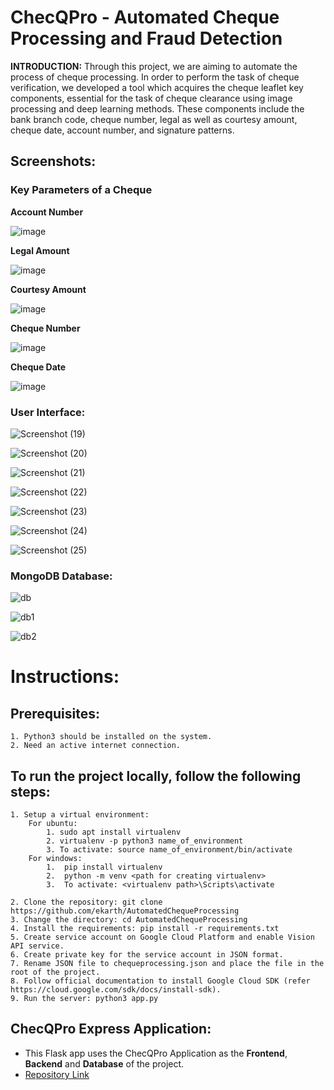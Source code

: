 # **ChecQPro - Automated Cheque Processing and Fraud Detection**

**INTRODUCTION:** Through this project, we are aiming to automate the process of cheque processing. In order to perform the task of cheque verification, we developed
a tool which acquires the cheque leaflet key components, essential for the task of cheque clearance using image processing and deep learning methods. These components include the bank branch code, cheque number, legal as well as courtesy amount, cheque date, account number, and signature patterns. 

## **Screenshots:**

### **Key Parameters of a Cheque**

**Account Number**

![image](https://storage.googleapis.com/cheque_info/1663672152352cq_account_num.jpg)

**Legal Amount**

![image](https://storage.googleapis.com/cheque_info/1663672152352cq_amount_in_words.jpg)

**Courtesy Amount**

![image](https://storage.googleapis.com/cheque_info/1663672152352cq_figure.jpg)

**Cheque Number**

![image](https://storage.googleapis.com/cheque_info/1663672152352cq_cheque_num.jpg)

**Cheque Date**

![image](https://storage.googleapis.com/cheque_info/1663672152352cq_date.jpg)

### **User Interface:**

![Screenshot (19)](https://user-images.githubusercontent.com/84037608/191278193-06a6d682-92b5-4ae4-a5a2-3fe3763fce29.png)

![Screenshot (20)](https://user-images.githubusercontent.com/84037608/191279204-5c03868d-1e9c-4b3c-aacc-fe57351a3188.png)

![Screenshot (21)](https://user-images.githubusercontent.com/84037608/191278176-58112a28-d607-4df3-8b4c-00976190ede3.png)

![Screenshot (22)](https://user-images.githubusercontent.com/84037608/191278183-bdcb68ec-95c9-46bc-aba9-94c1d4740e31.png)

![Screenshot (23)](https://user-images.githubusercontent.com/84037608/191279261-b9db5440-310a-4d0f-a300-da3a64dd76e9.png)

![Screenshot (24)](https://user-images.githubusercontent.com/84037608/191279304-d73410b7-f218-47b6-9cad-7e5830d4ff28.png)

![Screenshot (25)](https://user-images.githubusercontent.com/84037608/191278208-9daf47b9-1ad7-46c0-91cc-5a92c8132d62.png)
### **MongoDB Database:**

![db](https://user-images.githubusercontent.com/58003520/191287127-c56ebbe3-fbce-4f16-8b22-ec4a82368648.jpg)

![db1](https://user-images.githubusercontent.com/58003520/191287139-496d0993-2b1f-44a7-81dd-e30cd9e8ad3e.jpg)

![db2](https://user-images.githubusercontent.com/58003520/191287143-acd61067-3e56-4444-86d8-c93745f42dce.jpg)

# Instructions:

## Prerequisites:
    1. Python3 should be installed on the system.
    2. Need an active internet connection.

## To run the project locally, follow the following steps:
    1. Setup a virtual environment:
        For ubuntu:
            1. sudo apt install virtualenv
            2. virtualenv -p python3 name_of_environment
            3. To activate: source name_of_environment/bin/activate
        For windows:
            1.	pip install virtualenv
            2.	python -m venv <path for creating virtualenv>
            3.	To activate: <virtualenv path>\Scripts\activate

    2. Clone the repository: git clone https://github.com/ekarth/AutomatedChequeProcessing
    3. Change the directory: cd AutomatedChequeProcessing
    4. Install the requirements: pip install -r requirements.txt
    5. Create service account on Google Cloud Platform and enable Vision API service.
    6. Create private key for the service account in JSON format.
    7. Rename JSON file to chequeprocessing.json and place the file in the root of the project.
    8. Follow official documentation to install Google Cloud SDK (refer https://cloud.google.com/sdk/docs/install-sdk).
    9. Run the server: python3 app.py
    
## ChecQPro Express Application:
  - This Flask app uses the ChecQPro Application as the **Frontend**, **Backend** and **Database** of the project.
  - [Repository Link](https://github.com/Psyphon361/ChecQPro)
  
  
  
  
  
  
  
  
